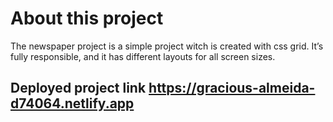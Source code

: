 # About this project
The newspaper project is a simple project witch is created with css grid. It’s fully responsible, and it has different layouts for all screen sizes.
## Deployed project link https://gracious-almeida-d74064.netlify.app
